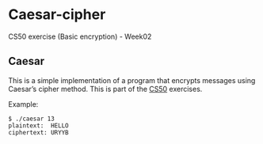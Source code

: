 # Caesar-cipher
CS50 exercise (Basic encryption) - Week02


## Caesar
This is a simple implementation of a program that encrypts messages using Caesar’s cipher method. This is part of the 
[CS50](https://www.edx.org/course/cs50s-introduction-to-computer-science) exercises.

Example:

```
$ ./caesar 13
plaintext:  HELLO
ciphertext: URYYB
```
